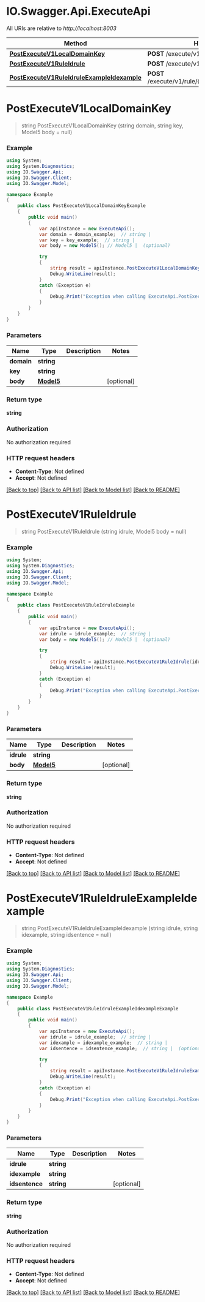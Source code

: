 # IO.Swagger.Api.ExecuteApi

All URIs are relative to *http://localhost:8003*

Method | HTTP request | Description
------------- | ------------- | -------------
[**PostExecuteV1LocalDomainKey**](ExecuteApi.md#postexecutev1localdomainkey) | **POST** /execute/v1/local/{domain}/{key} | 
[**PostExecuteV1RuleIdrule**](ExecuteApi.md#postexecutev1ruleidrule) | **POST** /execute/v1/rule/{idrule} | 
[**PostExecuteV1RuleIdruleExampleIdexample**](ExecuteApi.md#postexecutev1ruleidruleexampleidexample) | **POST** /execute/v1/rule/{idrule}/example/{idexample} | 


<a name="postexecutev1localdomainkey"></a>
# **PostExecuteV1LocalDomainKey**
> string PostExecuteV1LocalDomainKey (string domain, string key, Model5 body = null)



### Example
```csharp
using System;
using System.Diagnostics;
using IO.Swagger.Api;
using IO.Swagger.Client;
using IO.Swagger.Model;

namespace Example
{
    public class PostExecuteV1LocalDomainKeyExample
    {
        public void main()
        {
            var apiInstance = new ExecuteApi();
            var domain = domain_example;  // string | 
            var key = key_example;  // string | 
            var body = new Model5(); // Model5 |  (optional) 

            try
            {
                string result = apiInstance.PostExecuteV1LocalDomainKey(domain, key, body);
                Debug.WriteLine(result);
            }
            catch (Exception e)
            {
                Debug.Print("Exception when calling ExecuteApi.PostExecuteV1LocalDomainKey: " + e.Message );
            }
        }
    }
}
```

### Parameters

Name | Type | Description  | Notes
------------- | ------------- | ------------- | -------------
 **domain** | **string**|  | 
 **key** | **string**|  | 
 **body** | [**Model5**](Model5.md)|  | [optional] 

### Return type

**string**

### Authorization

No authorization required

### HTTP request headers

 - **Content-Type**: Not defined
 - **Accept**: Not defined

[[Back to top]](#) [[Back to API list]](../README.md#documentation-for-api-endpoints) [[Back to Model list]](../README.md#documentation-for-models) [[Back to README]](../README.md)

<a name="postexecutev1ruleidrule"></a>
# **PostExecuteV1RuleIdrule**
> string PostExecuteV1RuleIdrule (string idrule, Model5 body = null)



### Example
```csharp
using System;
using System.Diagnostics;
using IO.Swagger.Api;
using IO.Swagger.Client;
using IO.Swagger.Model;

namespace Example
{
    public class PostExecuteV1RuleIdruleExample
    {
        public void main()
        {
            var apiInstance = new ExecuteApi();
            var idrule = idrule_example;  // string | 
            var body = new Model5(); // Model5 |  (optional) 

            try
            {
                string result = apiInstance.PostExecuteV1RuleIdrule(idrule, body);
                Debug.WriteLine(result);
            }
            catch (Exception e)
            {
                Debug.Print("Exception when calling ExecuteApi.PostExecuteV1RuleIdrule: " + e.Message );
            }
        }
    }
}
```

### Parameters

Name | Type | Description  | Notes
------------- | ------------- | ------------- | -------------
 **idrule** | **string**|  | 
 **body** | [**Model5**](Model5.md)|  | [optional] 

### Return type

**string**

### Authorization

No authorization required

### HTTP request headers

 - **Content-Type**: Not defined
 - **Accept**: Not defined

[[Back to top]](#) [[Back to API list]](../README.md#documentation-for-api-endpoints) [[Back to Model list]](../README.md#documentation-for-models) [[Back to README]](../README.md)

<a name="postexecutev1ruleidruleexampleidexample"></a>
# **PostExecuteV1RuleIdruleExampleIdexample**
> string PostExecuteV1RuleIdruleExampleIdexample (string idrule, string idexample, string idsentence = null)



### Example
```csharp
using System;
using System.Diagnostics;
using IO.Swagger.Api;
using IO.Swagger.Client;
using IO.Swagger.Model;

namespace Example
{
    public class PostExecuteV1RuleIdruleExampleIdexampleExample
    {
        public void main()
        {
            var apiInstance = new ExecuteApi();
            var idrule = idrule_example;  // string | 
            var idexample = idexample_example;  // string | 
            var idsentence = idsentence_example;  // string |  (optional) 

            try
            {
                string result = apiInstance.PostExecuteV1RuleIdruleExampleIdexample(idrule, idexample, idsentence);
                Debug.WriteLine(result);
            }
            catch (Exception e)
            {
                Debug.Print("Exception when calling ExecuteApi.PostExecuteV1RuleIdruleExampleIdexample: " + e.Message );
            }
        }
    }
}
```

### Parameters

Name | Type | Description  | Notes
------------- | ------------- | ------------- | -------------
 **idrule** | **string**|  | 
 **idexample** | **string**|  | 
 **idsentence** | **string**|  | [optional] 

### Return type

**string**

### Authorization

No authorization required

### HTTP request headers

 - **Content-Type**: Not defined
 - **Accept**: Not defined

[[Back to top]](#) [[Back to API list]](../README.md#documentation-for-api-endpoints) [[Back to Model list]](../README.md#documentation-for-models) [[Back to README]](../README.md)

